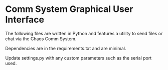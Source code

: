 # Comm System Graphical User Interface
The following files are written in Python and features a utility to send files or chat via the Chaos Comm System.

Dependencies are in the requirements.txt and are minimal.

Update settings.py with any custom parameters such as the serial port used.
